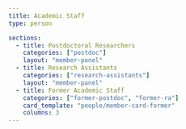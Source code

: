 ```yaml
---
title: Academic Staff
type: person

sections:
  - title: Postdoctoral Researchers
    categories: ["postdoc"]
    layout: "member-panel"
  - title: Research Assistants
    categories: ["research-assistants"]
    layout: "member-panel"
  - title: Former Academic Staff
    categories: ["former-postdoc", "former-ra"]
    card_template: "people/member-card-former"
    columns: 3
---
```

